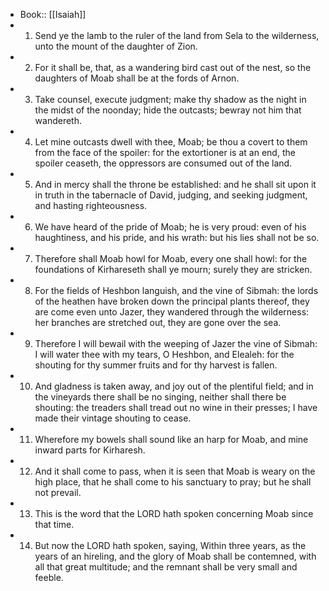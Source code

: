 - Book:: [[Isaiah]]
- 1. Send ye the lamb to the ruler of the land from Sela to the wilderness, unto the mount of the daughter of Zion.
- 2. For it shall be, that, as a wandering bird cast out of the nest, so the daughters of Moab shall be at the fords of Arnon.
- 3. Take counsel, execute judgment; make thy shadow as the night in the midst of the noonday; hide the outcasts; bewray not him that wandereth.
- 4. Let mine outcasts dwell with thee, Moab; be thou a covert to them from the face of the spoiler: for the extortioner is at an end, the spoiler ceaseth, the oppressors are consumed out of the land.
- 5. And in mercy shall the throne be established: and he shall sit upon it in truth in the tabernacle of David, judging, and seeking judgment, and hasting righteousness.
- 6. We have heard of the pride of Moab; he is very proud: even of his haughtiness, and his pride, and his wrath: but his lies shall not be so.
- 7. Therefore shall Moab howl for Moab, every one shall howl: for the foundations of Kirhareseth shall ye mourn; surely they are stricken.
- 8. For the fields of Heshbon languish, and the vine of Sibmah: the lords of the heathen have broken down the principal plants thereof, they are come even unto Jazer, they wandered through the wilderness: her branches are stretched out, they are gone over the sea.
- 9. Therefore I will bewail with the weeping of Jazer the vine of Sibmah: I will water thee with my tears, O Heshbon, and Elealeh: for the shouting for thy summer fruits and for thy harvest is fallen.
- 10. And gladness is taken away, and joy out of the plentiful field; and in the vineyards there shall be no singing, neither shall there be shouting: the treaders shall tread out no wine in their presses; I have made their vintage shouting to cease.
- 11. Wherefore my bowels shall sound like an harp for Moab, and mine inward parts for Kirharesh.
- 12. And it shall come to pass, when it is seen that Moab is weary on the high place, that he shall come to his sanctuary to pray; but he shall not prevail.
- 13. This is the word that the LORD hath spoken concerning Moab since that time.
- 14. But now the LORD hath spoken, saying, Within three years, as the years of an hireling, and the glory of Moab shall be contemned, with all that great multitude; and the remnant shall be very small and feeble.
